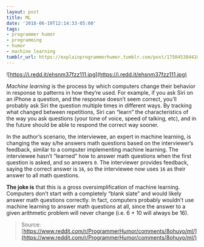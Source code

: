 ```yaml
---
layout: post
title: ML
date: '2018-06-19T12:14:33-05:00'
tags:
- programmer humor
- programming
- humor
- machine learning
tumblr_url: https://explainprogrammerhumor.tumblr.com/post/175045384410/ml
---
```

![https://i.redd.it/ehsnm37fzz111.jpg](https://i.redd.it/ehsnm37fzz111.jpg)

_Machine learning_ is the process by which computers change their behavior in response to patterns in how they’re used. For example, if you ask Siri on an iPhone a question, and the response doesn’t seem correct, you’ll probably ask Siri the question multiple times in different ways. By tracking what changed between repetitions, Siri can “learn” the characteristics of the way you ask questions (your tone of voice, speed of talking, etc), and in the future should be able to respond the correct way sooner.

In the author’s scenario, the interviewee, an expert in machine learning, is changing the way s/he answers math questions based on the interviewer’s feedback, similar to a computer implementing machine learning. The interviewee hasn’t “learned” how to answer math questions when the first question is asked, and so answers `0`. The interviewer provides feedback, saying the correct answer is `16`, so the interviewee now uses `16` as their answer to all math questions.

**The joke is** that this is a gross oversimplification of machine learning. Computers don’t start with a completely “blank slate” and would likely answer math questions correctly. In fact, computers probably wouldn’t use machine learning to answer math questions at all, since the answer to a given arithmetic problem will never change (i.e. 6 + 10 will always be 16).

> Source: [https://www.reddit.com/r/ProgrammerHumor/comments/8ohuyo/ml/](https://www.reddit.com/r/ProgrammerHumor/comments/8ohuyo/ml/)

